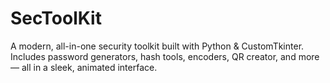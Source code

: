 # SecToolKit
A modern, all-in-one security toolkit built with Python &amp; CustomTkinter. Includes password generators, hash tools, encoders, QR creator, and more — all in a sleek, animated interface.

